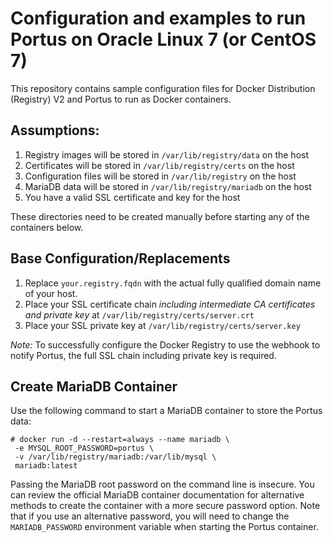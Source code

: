 # Configuration and examples to run Portus on Oracle Linux 7 (or CentOS 7)

This repository contains sample configuration files for Docker Distribution (Registry) V2 and Portus to run as Docker containers.

## Assumptions:

1. Registry images will be stored in `/var/lib/registry/data` on the host
2. Certificates will be stored in `/var/lib/registry/certs` on the host
3. Configuration files will be stored in `/var/lib/registry` on the host
4. MariaDB data will be stored in `/var/lib/registry/mariadb` on the host
4. You have a valid SSL certificate and key for the host

These directories need to be created manually before starting any of the containers below.

## Base Configuration/Replacements

1. Replace `your.registry.fqdn` with the actual fully qualified domain name of your host. 
2. Place your SSL certificate chain _including intermediate CA certificates and private key_ at `/var/lib/registry/certs/server.crt`
3. Place your SSL private key at `/var/lib/registry/certs/server.key`

*Note:* To successfully configure the Docker Registry to use the webhook to notify Portus, the full SSL chain including private key is required.

## Create MariaDB Container

Use the following command to start a MariaDB container to store the Portus data:

```
# docker run -d --restart=always --name mariadb \
 -e MYSQL_ROOT_PASSWORD=portus \
 -v /var/lib/registry/mariadb:/var/lib/mysql \
 mariadb:latest
```

Passing the MariaDB root password on the command line is insecure. You can review the official MariaDB container documentation for alternative methods to create the container with a more secure password option. Note that if you use an alternative password, you will need to change the `MARIADB_PASSWORD` environment variable when starting the Portus container.

